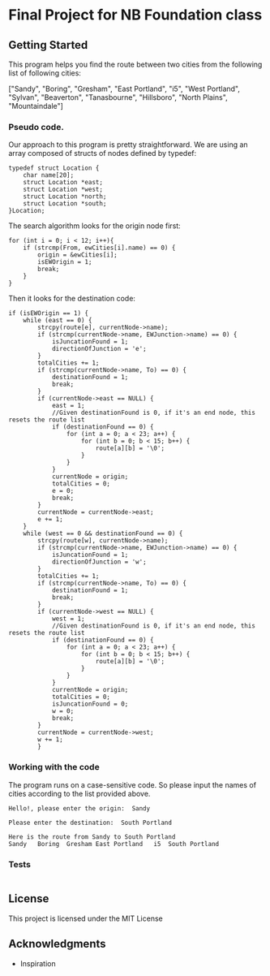 # Final Project for NB Foundation class


## Getting Started
This program helps you find the route between two cities from the following list of following cities:

["Sandy", "Boring", "Gresham", "East Portland", "i5", "West Portland", "Sylvan", "Beaverton", "Tanasbourne", "Hillsboro", "North Plains", "Mountaindale"]

### Pseudo code.
Our approach to this program is pretty straightforward. We are using an array composed of structs of nodes defined by typedef:

```
typedef struct Location {
	char name[20];
	struct Location *east;
	struct Location *west;
	struct Location *north;
	struct Location *south;
}Location;
```

The search algorithm looks for the origin node first:

```
for (int i = 0; i < 12; i++){
	if (strcmp(From, ewCities[i].name) == 0) {
		origin = &ewCities[i];
		isEWOrigin = 1;
		break;
	}
}
```

Then it looks for the destination code:

```
if (isEWOrigin == 1) {
	while (east == 0) {
		strcpy(route[e], currentNode->name);
		if (strcmp(currentNode->name, EWJunction->name) == 0) {
			isJuncationFound = 1;
			directionOfJunction = 'e';
		}
		totalCities += 1;
		if (strcmp(currentNode->name, To) == 0) {
			destinationFound = 1;
			break;
		}
		if (currentNode->east == NULL) {
			east = 1;
			//Given destinationFound is 0, if it's an end node, this resets the route list
			if (destinationFound == 0) {
				for (int a = 0; a < 23; a++) {
					for (int b = 0; b < 15; b++) {
						route[a][b] = '\0';
					}
				}
			}
			currentNode = origin;
			totalCities = 0;
			e = 0;
			break;
		}
		currentNode = currentNode->east;
		e += 1;
	}
	while (west == 0 && destinationFound == 0) {
		strcpy(route[w], currentNode->name);
		if (strcmp(currentNode->name, EWJunction->name) == 0) {
			isJuncationFound = 1;
			directionOfJunction = 'w';
		}
		totalCities += 1;
		if (strcmp(currentNode->name, To) == 0) {
			destinationFound = 1;
			break;
		}
		if (currentNode->west == NULL) {
			west = 1;
			//Given destinationFound is 0, if it's an end node, this resets the route list
			if (destinationFound == 0) {
				for (int a = 0; a < 23; a++) {
					for (int b = 0; b < 15; b++) {
						route[a][b] = '\0';
					}
				}
			}
			currentNode = origin;
			totalCities = 0;
			isJuncationFound = 0;
			w = 0;
			break;
		}
		currentNode = currentNode->west;
		w += 1;
		}
```

### Working with the code

The program runs on a case-sensitive code. So please input the names of cities according to the list provided above.


```
Hello!, please enter the origin:  Sandy

Please enter the destination:  South Portland

Here is the route from Sandy to South Portland
Sandy	Boring	Gresham	East Portland	i5	South Portland	
```

### Tests
```
```

## License

This project is licensed under the MIT License

## Acknowledgments

* Inspiration
